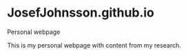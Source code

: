 # JosefJohnsson.github.io
Personal webpage


This is my personal webpage with content from my research. 
